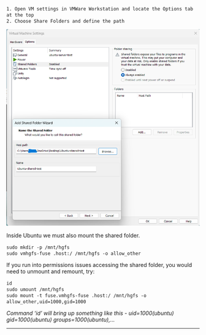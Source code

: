 ```
1. Open VM settings in VMWare Workstation and locate the Options tab at the top
2. Choose Share Folders and define the path
```
![shared folder 1](https://github.com/nickbruggen90/LabsVol8021Q/blob/main/Project%201%3A%20NetOps%20Monitoring/Images/Screenshot%202025-05-31%20075236.png)

Inside Ubuntu we must also mount the shared folder.
```
sudo mkdir -p /mnt/hgfs
sudo vmhgfs-fuse .host:/ /mnt/hgfs -o allow_other
```
If you run into permissions issues accessing the shared folder, you would need to unmount and remount, try:
```
id
sudo umount /mnt/hgfs
sudo mount -t fuse.vmhgfs-fuse .host:/ /mnt/hgfs -o allow_other,uid=1000,gid=1000
```
*Command ‘id’ will bring up something like this - uid=1000(ubuntu) gid=1000(ubuntu) groups=1000(ubuntu),...*

---
